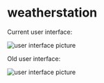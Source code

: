 # weatherstation

Current user interface:

![user interface picture](https://imgur.com/GY90BbG.jpg)

Old user interface:

![user interface picture](https://imgur.com/MfHse0K.jpg)